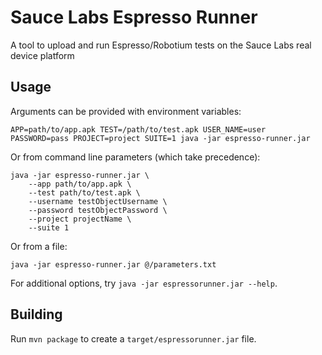 # Sauce Labs Espresso Runner

A tool to upload and run Espresso/Robotium tests on the Sauce Labs real device platform

## Usage

Arguments can be provided with environment variables:
```
APP=path/to/app.apk TEST=/path/to/test.apk USER_NAME=user PASSWORD=pass PROJECT=project SUITE=1 java -jar espresso-runner.jar
```

Or from command line parameters (which take precedence):

```
java -jar espresso-runner.jar \
    --app path/to/app.apk \
    --test path/to/test.apk \
    --username testObjectUsername \
    --password testObjectPassword \
    --project projectName \
    --suite 1
```

Or from a file:
```
java -jar espresso-runner.jar @/parameters.txt
```

For additional options, try `java -jar espressorunner.jar --help`.

## Building

Run `mvn package` to create a `target/espressorunner.jar` file.
